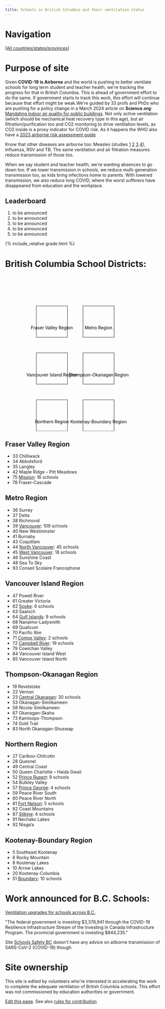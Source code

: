 ```yaml
---
title: Schools in British Columbia and their ventilation status
---
```


# Navigation

[[All countries/states/provinces]](..)

# Purpose of site

Given **COVID-19 is Airborne** and the world is pushing to better ventilate schools for long term student and teacher health, we're tracking the progress for that in British Columbia. This is ahead of government effort to do the same. If government starts to track this work, this effort will continue because that effort might be weak.We're guided by 33 profs and PhDs who are pushing for a policy change in a March 2024 article on **Science.org**: [Mandating indoor air quality for public buildings](https://drive.google.com/file/d/16l_IH47cQtC7fFuafvHca7ORNVGITxx8/view). Not only active ventilation (which should be mechanical heat recovery type in this age), but air filtration/purification too and CO2 monitoring to drive ventilation levels, as CO2 inside is a proxy indicator for COVID risk. As it happens the WHO also have a [2023 airborne risk assessment guide](https://iris.who.int/handle/10665/376346)

Know that other diseases are airborne too: Measles (studies [1](https://www.ncbi.nlm.nih.gov/pmc/articles/PMC2810934/pdf/10982072.pdf) [2](https://www.ncbi.nlm.nih.gov/pmc/articles/PMC3880795/pdf/nihms532643.pdf) [3](https://pubmed.ncbi.nlm.nih.gov/31257413/) [4](https://www.sciencedirect.com/science/article/pii/S0196655316305363)), Influenza, RSV and TB. The same ventilation and air filtration measures reduce transmission of those too.

 When we say student and teacher health, we're wanting absences to go down too. If we lower transmission in schools, we reduce multi-generation transmission too, as kids bring infections home to parents. With lowered transmission, we also reduce long COVID, where the worst sufferers have disappeared from education and the workplace.


## Leaderboard

1. to be announced
2. to be announced
3. to be announced
4. to be announced
5. to be announced

{% include_relative grade.html %}

# British Columbia School Districts:

<svg viewBox="0 0 500 500" xmlns="http://www.w3.org/2000/svg">
  <g>
    <path d="M100 100 L200 100 L200 200 L100 200 Z" fill="none" stroke="black" />
    <text x="150" y="175" text-anchor="middle">Fraser Valley Region</text>
  </g>
  <g>
    <path d="M250 100 L350 100 L350 200 L250 200 Z" fill="none" stroke="black" />
    <text x="300" y="175" text-anchor="middle">Metro Region</text>
  </g>
  <g>
    <path d="M100 250 L200 250 L200 350 L100 350 Z" fill="none" stroke="black" />
    <text x="150" y="325" text-anchor="middle">Vancouver Island Region</text>
  </g>
  <g>
    <path d="M250 250 L350 250 L350 350 L250 350 Z" fill="none" stroke="black" />
    <text x="300" y="325" text-anchor="middle">Thompson-Okanagan Region</text>
  </g>
  <g>
    <path d="M100 400 L200 400 L200 500 L100 500 Z" fill="none" stroke="black" />
    <text x="150" y="475" text-anchor="middle">Northern Region</text>
  </g>
  <g>
    <path d="M250 400 L350 400 L350 500 L250 500 Z" fill="none" stroke="black" />
    <text x="300" y="475" text-anchor="middle">Kootenay-Boundary Region</text>
  </g>
</svg>


## Fraser Valley Region

* 33 Chilliwack
* 34 Abbotsford
* 35 Langley
* 42 Maple Ridge – Pitt Meadows
* 75 [Mission](Mission/): 16 schools
* 78 Fraser-Cascade

## Metro Region

* 36 Surrey
* 37 Delta
* 38 Richmond
* 39 [Vancouver](Vancouver/): 109 schools
* 40 New Westminster
* 41 Burnaby
* 43 Coquitlam
* 44 [North Vancouver](North_Vancouver/): 45 schools
* 45 [West Vancouver](West_Vancouver/): 18 schools
* 46 Sunshine Coast
* 48 Sea To Sky
* 93 Conseil Scolaire Francophone

## Vancouver Island Region

* 47 Powell River
* 61 Greater Victoria
* 62 [Sooke](Sooke/): 6 schools
* 63 Saanich
* 64 [Gulf Islands](Gulf_Islands/): 9 schools
* 68 Nanaimo-Ladysmith
* 69 Qualicum
* 70 Pacific Rim
* 71 [Comox Valley](Comox_Valley/): 2 schools
* 72 [Campbell River](Campbell_River/): 19 schools
* 79 Cowichan Valley
* 84 Vancouver Island West
* 85 Vancouver Island North

## Thompson-Okanagan Region

* 19 Revelstoke
* 22 Vernon
* 23 [Central Okanagan](Central_Okanagan/): 30 schools
* 53 Okanagan-Similkameen
* 58 Nicola-Similkameen
* 67 Okanagan-Skaha
* 73 Kamloops-Thompson
* 74 Gold Trail
* 83 North Okanagan-Shuswap

## Northern Region

* 27 Cariboo-Chilcotin
* 28 Quesnel
* 49 Central Coast
* 50 Queen Charlotte – Haida Gwaii
* 52 [Prince Rupert](Prince_Rupert/): 9 schools
* 54 Bulkley Valley
* 57 [Prince George](Prince_George/): 4 schools
* 59 Peace River South
* 60 Peace River North
* 81 [Fort Nelson](Fort_Nelson/): 5 schools
* 82 Coast Mountains
* 87 [Stikine](Stikine/): 4 schools
* 91 Nechako Lakes
* 92 Nisga’a

## Kootenay-Boundary Region

* 5 Southeast Kootenay
* 6 Rocky Mountain
* 8 Kootenay Lakes
* 10 Arrow Lakes
* 20 Kootenay-Columbia
* 51 [Boundary](Boundary/): 10 schools

# Work announced for B.C. Schools:

[Ventilation upgrades for schools across B.C.](https://www.canada.ca/en/office-infrastructure/news/2024/03/ventilation-upgrades-for-schools-across-bc.html)

"The federal government is investing $3,376,941 through the COVID-19 Resilience Infrastructure Stream of the Investing in Canada Infrastructure Program. The provincial government is investing $844,235."

Site [Schools Safety BC](https://www.schoolsafetybc.ca/) doesn't have any advice on aitborne transmission of SARS-CoV-2 (COVID-19) though.

# Site ownership

This site is edited by volunteers who're interested in accelerating the work to complete the adequate ventilation of British Columbia schools. This effort was not commissioned by education authorities or government.

[Edit this page](https://github.com/ventilate-schools/BC/edit/main/index.md). See also [rules for contribution](./contribution_rules/)